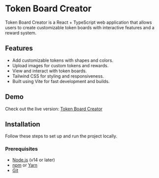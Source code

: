 # Token Board Creator

Token Board Creator is a React + TypeScript web application that allows users to create customizable token boards with interactive features and a reward system. 

## Features

- Add customizable tokens with shapes and colors.
- Upload images for custom tokens and rewards.
- View and interact with token boards.
- Tailwind CSS for styling and responsiveness.
- Built using Vite for fast development and builds.

## Demo

Check out the live version: [Token Board Creator](https://your-site-name.netlify.app)

## Installation

Follow these steps to set up and run the project locally.

### Prerequisites

- [Node.js](https://nodejs.org/) (v14 or later)
- [npm](https://www.npmjs.com/) or [Yarn](https://yarnpkg.com/)
- [Git](https://git-scm.com/)
